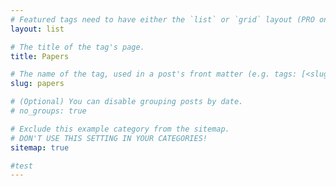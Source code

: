 ```yaml
---
# Featured tags need to have either the `list` or `grid` layout (PRO only).fds
layout: list

# The title of the tag's page.
title: Papers

# The name of the tag, used in a post's front matter (e.g. tags: [<slug>]).
slug: papers

# (Optional) You can disable grouping posts by date.
# no_groups: true

# Exclude this example category from the sitemap.
# DON'T USE THIS SETTING IN YOUR CATEGORIES!
sitemap: true

#test
---
```

